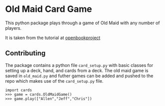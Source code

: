# Old Maid Card Game

This python package plays through a game of Old Maid with any number of players.

It is taken from the tutorial at [openbookproject](https://openbookproject.net/)

## Contributing

The package contains a python file `card_setup.py` with basic classes for setting up a deck, hand, and cards from a deck.
The old maid game is saved in `old_maid.py` and futher games can be added and pushed to the repo which makes use of the `card_setup.py` file.

```
import cards
>>> game = cards.OldMaidGame()
>>> game.play(["Allen","Jeff","Chris"])
```
